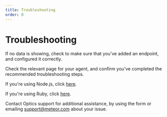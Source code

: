 ```yaml
---
title: Troubleshooting
order: 0
---
```


# Troubleshooting

If no data is showing, check to make sure that you've added an endpoint, and configured it correctly.

Check the relevant page for your agent, and confirm you've completed the recommended troubleshooting steps.

If you're using Node.js, click [here](https://github.com/apollostack/optics-agent-js/blob/master/README.md#troubleshooting).

If you're using Ruby, click [here](https://github.com/apollostack/optics-agent-ruby/blob/master/README.md).

Contact Optics support for additional assistance, by using the form or emailing <a href="mailto:support@meteor.com">support@meteor.com</a> about your issue.